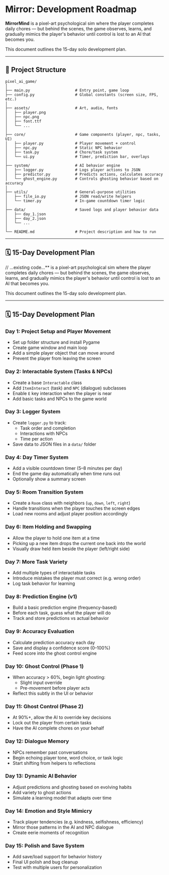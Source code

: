 # Mirror: Development Roadmap

**MirrorMind** is a pixel-art psychological sim where the player completes daily chores — but behind the scenes, the game observes, learns, and gradually mimics the player's behavior until control is lost to an AI that becomes you.

This document outlines the 15-day solo development plan.

---

## 📁 Project Structure

```
pixel_ai_game/
│
├── main.py                    # Entry point, game loop
├── config.py                  # Global constants (screen size, FPS, etc.)
│
├── assets/                    # Art, audio, fonts
│   ├── player.png
│   ├── npc.png
│   ├── font.ttf
│   └── ...
│
├── core/                      # Game components (player, npc, tasks, UI)
│   ├── player.py              # Player movement + control
│   ├── npc.py                 # Static NPC behavior
│   ├── task.py                # Chore/task system
│   └── ui.py                  # Timer, prediction bar, overlays
│
├── system/                    # AI behavior engine
│   ├── logger.py              # Logs player actions to JSON
│   ├── predictor.py           # Predicts actions, calculates accuracy
│   └── ghost_engine.py        # Controls ghosting behavior based on accuracy
│
├── utils/                     # General-purpose utilities
│   ├── file_io.py             # JSON read/write helpers
│   └── timer.py               # In-game countdown timer logic
│
├── data/                      # Saved logs and player behavior data
│   ├── day_1.json
│   ├── day_2.json
│   └── ...
│
└── README.md                  # Project description and how to run
```

---

## 🗓️ 15-Day Development Plan

// ...existing code...** is a pixel-art psychological sim where the player completes daily chores — but behind the scenes, the game observes, learns, and gradually mimics the player's behavior until control is lost to an AI that becomes you.

This document outlines the 15-day solo development plan.

---

## 🗓️ 15-Day Development Plan

### Day 1: Project Setup and Player Movement
- Set up folder structure and install Pygame
- Create game window and main loop
- Add a simple player object that can move around
- Prevent the player from leaving the screen

### Day 2: Interactable System (Tasks & NPCs)
- Create a base `Interactable` class
- Add `ItemInteract` (task) and `NPC` (dialogue) subclasses
- Enable `E` key interaction when the player is near
- Add basic tasks and NPCs to the game world

### Day 3: Logger System
- Create `logger.py` to track:
  - Task order and completion
  - Interactions with NPCs
  - Time per action
- Save data to JSON files in a `data/` folder

### Day 4: Day Timer System
- Add a visible countdown timer (5–8 minutes per day)
- End the game day automatically when time runs out
- Optionally show a summary screen

### Day 5: Room Transition System
- Create a `Room` class with neighbors (`up`, `down`, `left`, `right`)
- Handle transitions when the player touches the screen edges
- Load new rooms and adjust player position accordingly

### Day 6: Item Holding and Swapping
- Allow the player to hold one item at a time
- Picking up a new item drops the current one back into the world
- Visually draw held item beside the player (left/right side)

### Day 7: More Task Variety
- Add multiple types of interactable tasks
- Introduce mistakes the player must correct (e.g. wrong order)
- Log task behavior for learning

### Day 8: Prediction Engine (v1)
- Build a basic prediction engine (frequency-based)
- Before each task, guess what the player will do
- Track and store predictions vs actual behavior

### Day 9: Accuracy Evaluation
- Calculate prediction accuracy each day
- Save and display a confidence score (0–100%)
- Feed score into the ghost control engine

### Day 10: Ghost Control (Phase 1)
- When accuracy > 60%, begin light ghosting:
  - Slight input override
  - Pre-movement before player acts
- Reflect this subtly in the UI or behavior

### Day 11: Ghost Control (Phase 2)
- At 90%+, allow the AI to override key decisions
- Lock out the player from certain tasks
- Have the AI complete chores on your behalf

### Day 12: Dialogue Memory
- NPCs remember past conversations
- Begin echoing player tone, word choice, or task logic
- Start shifting from helpers to reflections

### Day 13: Dynamic AI Behavior
- Adjust predictions and ghosting based on evolving habits
- Add variety to ghost actions
- Simulate a learning model that adapts over time

### Day 14: Emotion and Style Mimicry
- Track player tendencies (e.g. kindness, selfishness, efficiency)
- Mirror those patterns in the AI and NPC dialogue
- Create eerie moments of recognition

### Day 15: Polish and Save System
- Add save/load support for behavior history
- Final UI polish and bug cleanup
- Test with multiple users for personalization

